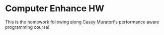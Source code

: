 # Computer Enhance HW

This is the homework following along Casey Muratori's performance aware programming course!
